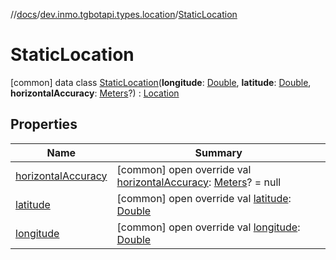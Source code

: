 //[docs](../../../index.md)/[dev.inmo.tgbotapi.types.location](../index.md)/[StaticLocation](index.md)



# StaticLocation  
 [common] data class [StaticLocation](index.md)(**longitude**: [Double](https://kotlinlang.org/api/latest/jvm/stdlib/kotlin/-double/index.html), **latitude**: [Double](https://kotlinlang.org/api/latest/jvm/stdlib/kotlin/-double/index.html), **horizontalAccuracy**: [Meters](../../dev.inmo.tgbotapi.types/index.md#%5Bdev.inmo.tgbotapi.types%2FMeters%2F%2F%2FPointingToDeclaration%2F%5D%2FClasslikes%2F625018081)?) : [Location](../-location/index.md)   


## Properties  
  
|  Name |  Summary | 
|---|---|
| <a name="dev.inmo.tgbotapi.types.location/StaticLocation/horizontalAccuracy/#/PointingToDeclaration/"></a>[horizontalAccuracy](horizontal-accuracy.md)| <a name="dev.inmo.tgbotapi.types.location/StaticLocation/horizontalAccuracy/#/PointingToDeclaration/"></a> [common] open override val [horizontalAccuracy](horizontal-accuracy.md): [Meters](../../dev.inmo.tgbotapi.types/index.md#%5Bdev.inmo.tgbotapi.types%2FMeters%2F%2F%2FPointingToDeclaration%2F%5D%2FClasslikes%2F625018081)? = null   <br>|
| <a name="dev.inmo.tgbotapi.types.location/StaticLocation/latitude/#/PointingToDeclaration/"></a>[latitude](latitude.md)| <a name="dev.inmo.tgbotapi.types.location/StaticLocation/latitude/#/PointingToDeclaration/"></a> [common] open override val [latitude](latitude.md): [Double](https://kotlinlang.org/api/latest/jvm/stdlib/kotlin/-double/index.html)   <br>|
| <a name="dev.inmo.tgbotapi.types.location/StaticLocation/longitude/#/PointingToDeclaration/"></a>[longitude](longitude.md)| <a name="dev.inmo.tgbotapi.types.location/StaticLocation/longitude/#/PointingToDeclaration/"></a> [common] open override val [longitude](longitude.md): [Double](https://kotlinlang.org/api/latest/jvm/stdlib/kotlin/-double/index.html)   <br>|

